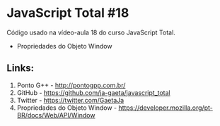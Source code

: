 # JavaScript Total #18

Código usado na vídeo-aula 18 do curso JavaScript Total.

- Propriedades do Objeto Window

## Links:

1. Ponto G++ - http://pontogpp.com.br/
2. GitHub - https://github.com/ja-gaeta/javascript_total
3. Twitter - https://twitter.com/GaetaJa
4. Propriedades do Objeto Window - https://developer.mozilla.org/pt-BR/docs/Web/API/Window
